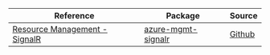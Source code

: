 | Reference | Package | Source |
|---|---|---|
|[Resource Management - SignalR](mgmt-signalr-readme.md)|[azure-mgmt-signalr](https://pypi.org/project/azure-mgmt-signalr)|[Github](https://github.com/Azure/azure-sdk-for-python/blob/main/sdk/signalr/azure-mgmt-signalr)|
